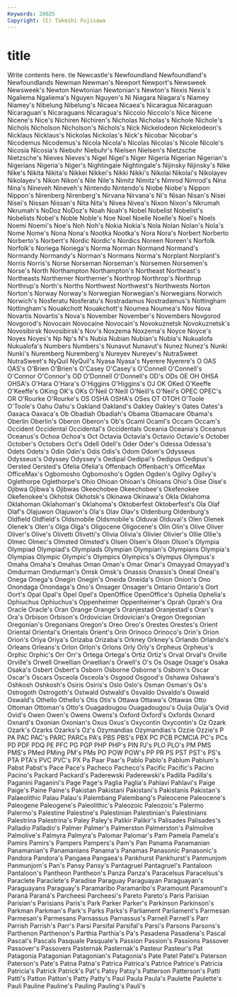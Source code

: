 ```yaml
---
Keywords: 28025 
Copyright: (C) Takeshi Fujisawa
---
```


# title

Write contents here.
tle Newcastle's Newfoundland Newfoundland's
Newfoundlands Newman Newman's Newport Newport's Newsweek Newsweek's Newton Newtonian Newtonian's
Newton's Nexis Nexis's Ngaliema Ngaliema's Nguyen Nguyen's Ni Niagara Niagara's
Niamey Niamey's Nibelung Nibelung's Nicaea Nicaea's Nicaragua Nicaraguan Nicaraguan's Nicaraguans
Nicaragua's Niccolo Niccolo's Nice Nicene Nicene's Nice's Nichiren Nichiren's Nicholas
Nicholas's Nichole Nichole's Nichols Nicholson Nicholson's Nichols's Nick Nickelodeon Nickelodeon's
Nicklaus Nicklaus's Nickolas Nickolas's Nick's Nicobar Nicobar's Nicodemus Nicodemus's Nicola
Nicola's Nicolas Nicolas's Nicole Nicole's Nicosia Nicosia's Niebuhr Niebuhr's Nielsen
Nielsen's Nietzsche Nietzsche's Nieves Nieves's Nigel Nigel's Niger Nigeria Nigerian
Nigerian's Nigerians Nigeria's Niger's Nightingale Nightingale's Nijinsky Nijinsky's Nike Nike's
Nikita Nikita's Nikkei Nikkei's Nikki Nikki's Nikolai Nikolai's Nikolayev Nikolayev's
Nikon Nikon's Nile Nile's Nimitz Nimitz's Nimrod Nimrod's Nina Nina's
Nineveh Nineveh's Nintendo Nintendo's Niobe Niobe's Nippon Nippon's Nirenberg Nirenberg's
Nirvana Nirvana's Ni's Nisan Nisan's Nisei Nisei's Nissan Nissan's Nita
Nita's Nivea Nivea's Nixon Nixon's Nkrumah Nkrumah's NoDoz NoDoz's Noah
Noah's Nobel Nobelist Nobelist's Nobelists Nobel's Noble Noble's Noe Noel
Noelle Noelle's Noel's Noels Noemi Noemi's Noe's Noh Noh's Nokia
Nokia's Nola Nolan Nolan's Nola's Nome Nome's Nona Nona's Nootka
Nootka's Nora Nora's Norbert Norberto Norberto's Norbert's Nordic Nordic's Nordics
Noreen Noreen's Norfolk Norfolk's Noriega Noriega's Norma Norman Normand Normand's
Normandy Normandy's Norman's Normans Norma's Norplant Norplant's Norris Norris's Norse
Norseman Norseman's Norsemen Norsemen's Norse's North Northampton Northampton's Northeast Northeast's
Northeasts Northerner Northerner's Northrop Northrop's Northrup Northrup's North's Norths Northwest
Northwest's Northwests Norton Norton's Norway Norway's Norwegian Norwegian's Norwegians Norwich
Norwich's Nosferatu Nosferatu's Nostradamus Nostradamus's Nottingham Nottingham's Nouakchott Nouakchott's Noumea
Noumea's Nov Nova Novartis Novartis's Nova's November November's Novembers Novgorod
Novgorod's Novocain Novocaine Novocain's Novokuznetsk Novokuznetsk's Novosibirsk Novosibirsk's Nov's Noxzema
Noxzema's Noyce Noyce's Noyes Noyes's Np Np's N's Nubia Nubian
Nubian's Nubia's Nukualofa Nukualofa's Numbers Numbers's Nunavut Nunavut's Nunez Nunez's
Nunki Nunki's Nuremberg Nuremberg's Nureyev Nureyev's NutraSweet NutraSweet's NyQuil NyQuil's
Nyasa Nyasa's Nyerere Nyerere's O OAS OAS's O'Brien O'Brien's O'Casey
O'Casey's O'Connell O'Connell's O'Connor O'Connor's OD O'Donnell O'Donnell's OD's ODs
OE OH OHSA OHSA's O'Hara O'Hara's O'Higgins O'Higgins's OJ OK
OKed O'Keeffe O'Keeffe's OKing OK's OKs O'Neil O'Neill O'Neill's O'Neil's
OPEC OPEC's OR O'Rourke O'Rourke's OS OSHA OSHA's OSes OT
OTOH O'Toole O'Toole's Oahu Oahu's Oakland Oakland's Oakley Oakley's Oates
Oates's Oaxaca Oaxaca's Ob Obadiah Obadiah's Obama Obamacare Obama's Oberlin
Oberlin's Oberon Oberon's Ob's Ocaml Ocaml's Occam Occam's Occident Occidental
Occidental's Occidentals Oceania Oceania's Oceanus Oceanus's Ochoa Ochoa's Oct Octavia
Octavia's Octavio Octavio's October October's Octobers Oct's Odell Odell's Oder
Oder's Odessa Odessa's Odets Odets's Odin Odin's Odis Odis's Odom
Odom's Odysseus Odysseus's Odyssey Odyssey's Oedipal Oedipal's Oedipus Oedipus's Oersted
Oersted's Ofelia Ofelia's Offenbach Offenbach's OfficeMax OfficeMax's Ogbomosho Ogbomosho's Ogden
Ogden's Ogilvy Ogilvy's Oglethorpe Oglethorpe's Ohio Ohioan Ohioan's Ohioans Ohio's
Oise Oise's Ojibwa Ojibwa's Ojibwas Okeechobee Okeechobee's Okefenokee Okefenokee's Okhotsk
Okhotsk's Okinawa Okinawa's Okla Oklahoma Oklahoman Oklahoman's Oklahoma's Oktoberfest Oktoberfest's
Ola Olaf Olaf's Olajuwon Olajuwon's Ola's Olav Olav's Oldenburg Oldenburg's
Oldfield Oldfield's Oldsmobile Oldsmobile's Olduvai Olduvai's Olen Olenek Olenek's Olen's
Olga Olga's Oligocene Oligocene's Olin Olin's Olive Oliver Oliver's Olive's
Olivetti Olivetti's Olivia Olivia's Olivier Olivier's Ollie Ollie's Olmec Olmec's
Olmsted Olmsted's Olsen Olsen's Olson Olson's Olympia Olympiad Olympiad's Olympiads
Olympian Olympian's Olympians Olympia's Olympias Olympic Olympic's Olympics Olympics's Olympus
Olympus's Omaha Omaha's Omahas Oman Oman's Omar Omar's Omayyad Omayyad's
Omdurman Omdurman's Omsk Omsk's Onassis Onassis's Oneal Oneal's Onega Onega's
Onegin Onegin's Oneida Oneida's Onion Onion's Ono Onondaga Onondaga's Ono's
Onsager Onsager's Ontario Ontario's Oort Oort's Opal Opal's Opel Opel's
OpenOffice OpenOffice's Ophelia Ophelia's Ophiuchus Ophiuchus's Oppenheimer Oppenheimer's Oprah Oprah's
Ora Oracle Oracle's Oran Orange Orange's Oranjestad Oranjestad's Oran's Ora's
Orbison Orbison's Ordovician Ordovician's Oregon Oregonian Oregonian's Oregonians Oregon's Oreo
Oreo's Orestes Orestes's Orient Oriental Oriental's Orientals Orient's Orin Orinoco
Orinoco's Orin's Orion Orion's Oriya Oriya's Orizaba Orizaba's Orkney Orkney's
Orlando Orlando's Orleans Orleans's Orlon Orlon's Orlons Orly Orly's Orpheus
Orpheus's Orphic Orphic's Orr Orr's Ortega Ortega's Ortiz Ortiz's Orval
Orval's Orville Orville's Orwell Orwellian Orwellian's Orwell's O's Os Osage
Osage's Osaka Osaka's Osbert Osbert's Osborn Osborne Osborne's Osborn's Oscar
Oscar's Oscars Osceola Osceola's Osgood Osgood's Oshawa Oshawa's Oshkosh Oshkosh's
Osiris Osiris's Oslo Oslo's Osman Osman's Os's Ostrogoth Ostrogoth's Ostwald
Ostwald's Osvaldo Osvaldo's Oswald Oswald's Othello Othello's Otis Otis's Ottawa
Ottawa's Ottawas Otto Ottoman Ottoman's Otto's Ouagadougou Ouagadougou's Ouija Ouija's
Ovid Ovid's Owen Owen's Owens Owens's Oxford Oxford's Oxfords Oxnard
Oxnard's Oxonian Oxonian's Oxus Oxus's Oxycontin Oxycontin's Oz Ozark Ozark's
Ozarks Ozarks's Oz's Ozymandias Ozymandias's Ozzie Ozzie's P PA PAC
PAC's PARC PARCs PA's PBS PBS's PBX PC PCB PCMCIA
PC's PCs PD PDF PDQ PE PFC PG PGP PHP
PHP's PIN PJ's PLO PLO's PM PMS PMS's PMed PMing
PM's PMs PO POW POW's PP PR PS PST PST's
PS's PTA PTA's PVC PVC's PX Pa Paar Paar's Pablo
Pablo's Pablum Pablum's Pabst Pabst's Pace Pace's Pacheco Pacheco's Pacific
Pacific's Pacino Pacino's Packard Packard's Paderewski Paderewski's Padilla Padilla's Paganini
Paganini's Page Page's Paglia Paglia's Pahlavi Pahlavi's Paige Paige's Paine
Paine's Pakistan Pakistani Pakistani's Pakistanis Pakistan's Palaeolithic Palau Palau's Palembang
Palembang's Paleocene Paleocene's Paleogene Paleogene's Paleolithic's Paleozoic Paleozoic's Palermo Palermo's
Palestine Palestine's Palestinian Palestinian's Palestinians Palestrina Palestrina's Paley Paley's Palikir
Palikir's Palisades Palisades's Palladio Palladio's Palmer Palmer's Palmerston Palmerston's Palmolive
Palmolive's Palmyra Palmyra's Palomar Palomar's Pam Pamela Pamela's Pamirs Pamirs's
Pampers Pampers's Pam's Pan Panama Panamanian Panamanian's Panamanians Panama's Panamas
Panasonic Panasonic's Pandora Pandora's Pangaea Pangaea's Pankhurst Pankhurst's Panmunjom Panmunjom's
Pan's Pansy Pansy's Pantagruel Pantagruel's Pantaloon Pantaloon's Pantheon Pantheon's Panza
Panza's Paracelsus Paracelsus's Paraclete Paraclete's Paradise Paraguay Paraguayan Paraguayan's Paraguayans
Paraguay's Paramaribo Paramaribo's Paramount Paramount's Paraná Paraná's Parcheesi Parcheesi's Pareto
Pareto's Paris Parisian Parisian's Parisians Paris's Park Parker Parker's Parkinson
Parkinson's Parkman Parkman's Park's Parks Parks's Parliament Parliament's Parmesan Parmesan's
Parmesans Parnassus Parnassus's Parnell Parnell's Parr Parrish Parrish's Parr's Parsi
Parsifal Parsifal's Parsi's Parsons Parsons's Parthenon Parthenon's Parthia Parthia's Pa's
Pasadena Pasadena's Pascal Pascal's Pascals Pasquale Pasquale's Passion Passion's Passions
Passover Passover's Passovers Pasternak Pasternak's Pasteur Pasteur's Pat Patagonia Patagonian
Patagonian's Patagonia's Pate Patel Patel's Paterson Paterson's Pate's Patna Patna's
Patrica Patrica's Patrice Patrice's Patricia Patricia's Patrick Patrick's Pat's Patsy
Patsy's Patterson Patterson's Patti Patti's Patton Patton's Patty Patty's Paul
Paula Paula's Paulette Paulette's Pauli Pauline Pauline's Pauling Pauling's Pauli's
